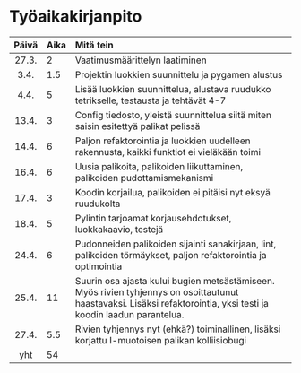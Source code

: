 # Työaikakirjanpito

| Päivä | Aika | Mitä tein                                                                                                                                                          |
| :---: | :--- | :----------------------------------------------------------------------------------------------------------------------------------------------------------------- |
| 27.3. | 2    | Vaatimusmäärittelyn laatiminen                                                                                                                                     |
| 3.4.  | 1.5  | Projektin luokkien suunnittelu ja pygamen alustus                                                                                                                  |
| 4.4.  | 5    | Lisää luokkien suunnittelua, alustava ruudukko tetrikselle, testausta ja tehtävät 4-7                                                                              |
| 13.4. | 3    | Config tiedosto, yleistä suunnittelua siitä miten saisin esitettyä palikat pelissä                                                                                 |
| 14.4. | 6    | Paljon refaktorointia ja luokkien uudelleen rakennusta, kaikki funktiot ei vieläkään toimi                                                                         |
| 16.4. | 6    | Uusia palikoita, palikoiden liikuttaminen, palikoiden pudottamismekanismi                                                                                          |
| 17.4. | 3    | Koodin korjailua, palikoiden ei pitäisi nyt eksyä ruudukolta                                                                                                       |
| 18.4. | 5    | Pylintin tarjoamat korjausehdotukset, luokkakaavio, testejä                                                                                                        |
| 24.4. | 6    | Pudonneiden palikoiden sijainti sanakirjaan, lint, palikoiden törmäykset, paljon refaktorointia ja optimointia                                                     |
| 25.4. | 11   | Suurin osa ajasta kului bugien metsästämiseen. Myös rivien tyhjennys on osoittautunut haastavaksi. Lisäksi refaktorointia, yksi testi ja koodin laadun parantelua. |
| 27.4. | 5.5  | Rivien tyhjennys nyt (ehkä?) toiminallinen, lisäksi korjattu I-muotoisen palikan kolliisiobugi                                                                     |
|  yht  | 54   |                                                                                                                                                                    |
